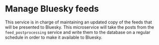 # Manage Bluesky feeds
This service is in charge of maintaining an updated copy of the feeds that will
be presented to Bluesky. This microservice will take the posts from the `feed_postprocessing`
service and write them to the database on a regular schedule in order to make it
available to Bluesky.